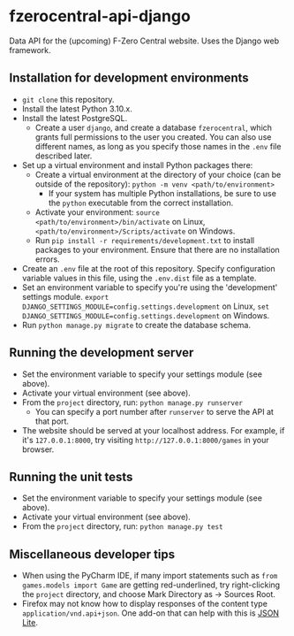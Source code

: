 # fzerocentral-api-django

Data API for the (upcoming) F-Zero Central website. Uses the Django web framework.


## Installation for development environments

- `git clone` this repository.
- Install the latest Python 3.10.x.
- Install the latest PostgreSQL.
  - Create a user `django`, and create a database `fzerocentral`, which grants full permissions to the user you created. You can also use different names, as long as you specify those names in the `.env` file described later.
- Set up a virtual environment and install Python packages there:
  - Create a virtual environment at the directory of your choice (can be outside of the repository): `python -m venv <path/to/environment>`
    - If your system has multiple Python installations, be sure to use the `python` executable from the correct installation.
  - Activate your environment: `source <path/to/environment>/bin/activate` on Linux, `<path/to/environment>/Scripts/activate` on Windows.
  - Run `pip install -r requirements/development.txt` to install packages to your environment. Ensure that there are no installation errors.
- Create an `.env` file at the root of this repository. Specify configuration variable values in this file, using the `.env.dist` file as a template.
- Set an environment variable to specify you're using the 'development' settings module. `export DJANGO_SETTINGS_MODULE=config.settings.development` on Linux, `set DJANGO_SETTINGS_MODULE=config.settings.development` on Windows.
- Run `python manage.py migrate` to create the database schema.

## Running the development server

- Set the environment variable to specify your settings module (see above).
- Activate your virtual environment (see above).
- From the `project` directory, run: `python manage.py runserver`
  - You can specify a port number after `runserver` to serve the API at that port.
- The website should be served at your localhost address. For example, if it's `127.0.0.1:8000`, try visiting `http://127.0.0.1:8000/games` in your browser.

## Running the unit tests

- Set the environment variable to specify your settings module (see above).
- Activate your virtual environment (see above).
- From the `project` directory, run: `python manage.py test`

## Miscellaneous developer tips

- When using the PyCharm IDE, if many import statements such as `from games.models import Game` are getting red-underlined, try right-clicking the `project` directory, and choose Mark Directory as -> Sources Root. 
- Firefox may not know how to display responses of the content type `application/vnd.api+json`. One add-on that can help with this is [JSON Lite](https://github.com/lauriro/json-lite).
